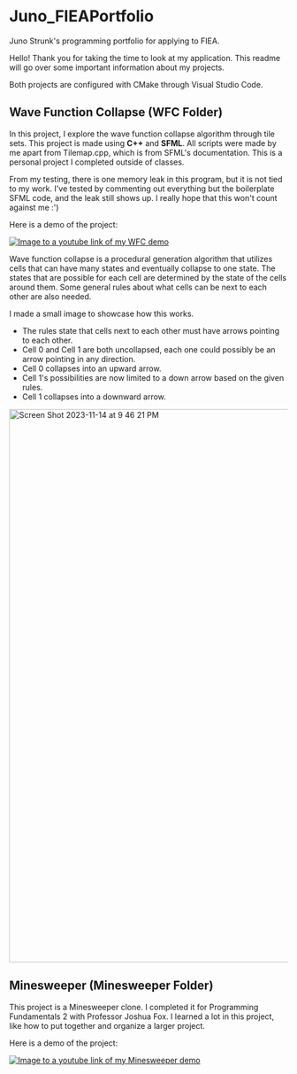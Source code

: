 # Juno_FIEAPortfolio
Juno Strunk's programming portfolio for applying to FIEA.

Hello! Thank you for taking the time to look at my application. This readme will go over some important information about my projects.

Both projects are configured with CMake through Visual Studio Code.

## Wave Function Collapse (WFC Folder)
In this project, I explore the wave function collapse algorithm through tile sets. This project is made using **C++** and **SFML**. All scripts were made by me apart from Tilemap.cpp, which is from SFML's documentation. This is a personal project I completed outside of classes.

From my testing, there is one memory leak in this program, but it is not tied to my work. I've tested by commenting out everything but the boilerplate SFML code, and the leak still shows up. I really hope that this won't count against me :')

Here is a demo of the project:

[![Image to a youtube link of my WFC demo](https://img.youtube.com/vi/cnrVNLI1Ivk/0.jpg)](https://www.youtube.com/watch?v=cnrVNLI1Ivk)

Wave function collapse is a procedural generation algorithm that utilizes cells that can have many states and eventually collapse to one state. The states that are possible for each cell are determined by the state of the cells around them. Some general rules about what cells can be next to each other are also needed.

I made a small image to showcase how this works.
- The rules state that cells next to each other must have arrows pointing to each other.
- Cell 0 and Cell 1 are both uncollapsed, each one could possibly be an arrow pointing in any direction.
- Cell 0 collapses into an upward arrow.
- Cell 1's possibilities are now limited to a down arrow based on the given rules.
- Cell 1 collapses into a downward arrow.

<img width="1000" alt="Screen Shot 2023-11-14 at 9 46 21 PM" src="https://github.com/JunoStrunk/Juno_FIEAPortfolio/assets/98421780/9a0658af-c13d-44a6-a336-4261d434854d">

## Minesweeper (Minesweeper Folder)
This project is a Minesweeper clone. I completed it for Programming Fundamentals 2 with Professor Joshua Fox. I learned a lot in this project, like how to put together and organize a larger project.

Here is a demo of the project:

[![Image to a youtube link of my Minesweeper demo](https://img.youtube.com/vi/ryKBlafYiAI/0.jpg)](https://www.youtube.com/watch?v=ryKBlafYiAI)

